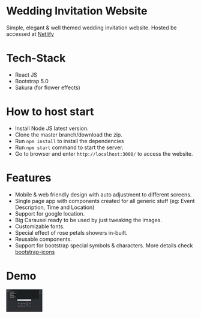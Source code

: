 # Wedding Invitation Website

Simple, elegant & well themed wedding invitation website.
Hosted be accessed at [Netlify](https://clinquant-taffy-013015.netlify.app/)

# Tech-Stack

- React JS
- Bootstrap 5.0
- Sakura (for flower effects)

# How to host start

- Install Node JS latest version.
- Clone the master branch/download the zip.
- Run `npm install` to install the dependencies
- Run `npm start` command to start the server.
- Go to browser and enter `http://localhost:3000/` to access the website.

# Features

- Mobile & web friendly design with auto adjustment to different screens.
- Single page app with components created for all generic stuff (eg: Event Description, Time and Location)
- Support for google location.
- Big Carausel ready to be used by just tweaking the images.
- Customizable fonts.
- Special effect of rose petals showers in-built.
- Reusable components.
- Support for bootstrap special symbols & characters. More details check [bootstrap-icons](https://icons.getbootstrap.com)

# Demo

![Alt Text](https://github.com/kparth01/wedding-template/blob/main/src/WeddingCard/assets/demo.gif)
